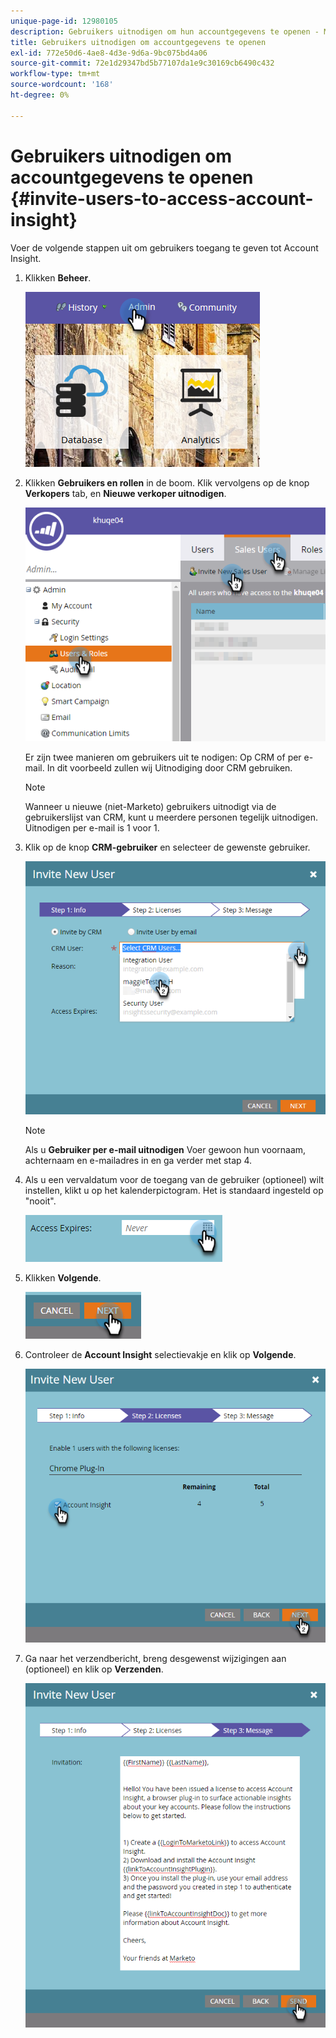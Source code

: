```yaml
---
unique-page-id: 12980105
description: Gebruikers uitnodigen om hun accountgegevens te openen - Marketo Docs - Productdocumentatie
title: Gebruikers uitnodigen om accountgegevens te openen
exl-id: 772e50d6-4ae8-4d3e-9d6a-9bc075bd4a06
source-git-commit: 72e1d29347bd5b77107da1e9c30169cb6490c432
workflow-type: tm+mt
source-wordcount: '168'
ht-degree: 0%

---
```


# Gebruikers uitnodigen om accountgegevens te openen {#invite-users-to-access-account-insight}

Voer de volgende stappen uit om gebruikers toegang te geven tot Account Insight.

1. Klikken **Beheer**.

   ![](assets/admin-1.png)

1. Klikken **Gebruikers en rollen** in de boom. Klik vervolgens op de knop **Verkopers** tab, en **Nieuwe verkoper uitnodigen**.

   ![](assets/two-6.png)

   Er zijn twee manieren om gebruikers uit te nodigen: Op CRM of per e-mail. In dit voorbeeld zullen wij Uitnodiging door CRM gebruiken.

   >[!NOTE]
   >
   >Wanneer u nieuwe (niet-Marketo) gebruikers uitnodigt via de gebruikerslijst van CRM, kunt u meerdere personen tegelijk uitnodigen. Uitnodigen per e-mail is 1 voor 1.

1. Klik op de knop **CRM-gebruiker** en selecteer de gewenste gebruiker.

   ![](assets/three-5.png)

   >[!NOTE]
   >
   >Als u **Gebruiker per e-mail uitnodigen** Voer gewoon hun voornaam, achternaam en e-mailadres in en ga verder met stap 4.

1. Als u een vervaldatum voor de toegang van de gebruiker (optioneel) wilt instellen, klikt u op het kalenderpictogram. Het is standaard ingesteld op &quot;nooit&quot;.

   ![](assets/four-5.png)

1. Klikken **Volgende**.

   ![](assets/five-5.png)

1. Controleer de **Account Insight** selectievakje en klik op **Volgende**.

   ![](assets/six-3.png)

1. Ga naar het verzendbericht, breng desgewenst wijzigingen aan (optioneel) en klik op **Verzenden**.

   ![](assets/seven-2.png)
